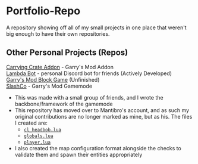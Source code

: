 # Portfolio-Repo
 A repository showing off all of my small projects in one place that weren't big enough to have their own repositories.
 
 ## Other Personal Projects (Repos)
[Carrying Crate Addon](https://github.com/OctothorpeObelus/carrying_crate) - Garry's Mod Addon <br>
[Lambda Bot](https://github.com/OctothorpeObelus/Lambda-Bot) - personal Discord bot for friends (Actively Developed) <br>
[Garry's Mod Block Game](https://github.com/OctothorpeObelus/gmod-block-game) (Unfinished) <br>
[SlashCo](https://github.com/Mantibro/SlashCo) - Garry's Mod Gamemode
  - This was made with a small group of friends, and I wrote the backbone/framework of the gamemode
  - This repository has moved over to Mantibro's account, and as such my original contributions are no longer marked as mine, but as his. The files I created are:
      - [`cl_headbob.lua`](https://github.com/Mantibro/SlashCo/blob/main/gamemodes/slashco/gamemode/cl_headbob.lua)
      - [`globals.lua`](https://github.com/Mantibro/SlashCo/blob/main/gamemodes/slashco/gamemode/globals.lua)
      - [`player.lua`](https://github.com/Mantibro/SlashCo/blob/main/gamemodes/slashco/gamemode/player.lua)
  - I also created the map configuration format alongside the checks to validate them and spawn their entities appropriately
